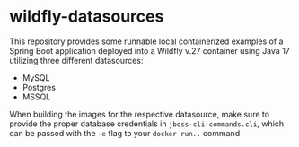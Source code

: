 # wildfly-datasources

This repository provides some runnable local containerized examples of a Spring Boot application deployed into a Wildfly v.27 container using Java 17 utilizing three different datasources:
- MySQL
- Postgres
- MSSQL

When building the images for the respective datasource, make sure to provide the proper database credentials in `jboss-cli-commands.cli`, which can be passed with the `-e` flag to your `docker run..` command
